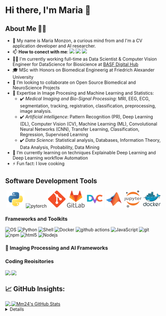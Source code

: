 # Hi there, I'm Maria 👋

<!--
**Mm24/mm24** is a ✨ _special_ ✨ repository because its `README.md` (this file) appears on your GitHub profile.
- 🔭 I’m currently working on ...
- 🤔 I’m looking for help with ...
- 💬 Ask me about ...
-->

## About Me  👩‍🎓
- 👩 My name is Maria Monzon, a curious mind from  and I'm a CV application developer and AI researcher.
- 📫 **How to conect with me**: ![](https://img.shields.io/badge/GitHub-%2312100E.svg?&style=flat&logo=Github&logoColor=white&link=https://github.com/mm24)
![](https://img.shields.io/badge/linkedin-%230077B5.svg?&style=flat&logo=linkedin&logoColor=white&link=https://www.linkedin.com/in/mariamonzon24)
![](https://img.shields.io/badge/email-c14438.svg?&style=flat&logo=Gmail&logoColor=white&link=mailto:maria.monzon@fau.de)
- 👨‍💻 I'm currently working full-time as Data Scientist & Computer Vision Engineer for DataScience for Biosicience at [BASF Digital Hub](https://www.linkedin.com/showcase/basf-digital-solutions/)
- 🎓 MSc with Honors on Biomedical Engineerig at Friedrich Alexander University 
- 👯 I’m looking to collaborate on Open Source Biomedical and NeuroScience Projects
- 🧠 Expertise in Image Procesing and Machine Learning and Statistics: 
    - ✔️ *Medical Imaging and Bio-Signal Processing*: MRI, EEG, ECG, segmentation, tracking, registration, classification, preprocessing, image analysis.
    - ✔️ *Artificial intelligence*: Pattern Recognition (PR), Deep Learning (DL), Computer Vision (CV), Machine Learning (ML), Convolutional Neural Networks (CNN), Transfer Learning, Classification, Regression, Supervised Learning
    - ✔️ *Data Science*: Statistical analysis, Databases, Information Theory, Data Analysis, Probability, Data Mining
- 🌱 I’m currently learning on techniques Explainable Deep Learning and Deep Learning workflow Automation
- ⚡ Fun fact: I love cooking


##  Software Development Tools

<div>
<p align="center">
<img src="https://github.com/devicons/devicon/blob/master/icons/python/python-original.svg" alt="python" width="57" height="55"/>
<img src="https://pytorch.org/assets/images/pytorch-logo.png" alt="pytorch" width="70" height="70"/>
<img src="https://github.com/devicons/devicon/blob/master/icons/git/git-original.svg" alt="git" width="57" height="55"/>
<img src="https://github.com/devicons/devicon/blob/master/icons/gitlab/gitlab-original-wordmark.svg" alt="gitlab" width="57" height="55"/>
<img src="https://github.com/vscode-icons/vscode-icons/blob/master/icons/file_type_dvc.svg" alt="dvc" width="57" height="55"/>
<img src="https://github.com/devicons/devicon/blob/master/icons/matlab/matlab-original.svg" alt="matlab" width="57" height="55"/>   
<img src="https://github.com/devicons/devicon/blob/master/icons/jupyter/jupyter-original-wordmark.svg" alt="Jupyter" width="57" height="55"/>   
<img src="https://github.com/devicons/devicon/blob/master/icons/docker/docker-original-wordmark.svg" alt="docker" width="57" height="55"/>   
</div>

### Frameworks and Toolkits
<p>
  <img alt="OS" src="https://img.shields.io/badge/OS-Linux-informational?style=flat-squar&logo=linux&logoColor=white&color=2bbc8a" />
  <img alt="Python" src="https://img.shields.io/badge/Code-Python-informational?style=flat&logo=python&logoColor=white&color=yellow" />
  <img alt="Shell" src="https://img.shields.io/badge/Code-Make-informational?style=flat&logo=cmake&logoColor=white&color=black" />
  <img alt="Docker" src="https://img.shields.io/badge/-Docker-46a2f1?style=flat-square&logo=docker&logoColor=white" />
  <img alt="github actions" src="https://img.shields.io/badge/-Github_Actions-2088FF?style=flat-square&logo=github-actions&logoColor=white" />
  <img alt="JavaScript" src="https://img.shields.io/badge/-JavaScript-007ACC?style=flat-square&logo=javacript&logoColor=white" />
  <img alt="git" src="https://img.shields.io/badge/-Git-F05032?style=flat-square&logo=git&logoColor=white" />
  <img alt="npm" src="https://img.shields.io/badge/-NPM-CB3837?style=flat-square&logo=npm&logoColor=white" />
  <img alt="html5" src="https://img.shields.io/badge/-HTML5-E34F26?style=flat-square&logo=html5&logoColor=white" />
  <img alt="Nodejs" src="https://img.shields.io/badge/-Nodejs-43853d?style=flat-square&logo=Node.js&logoColor=white" />
</p>

<!--
![](https://img.shields.io/badge/OS-Linux-informational?style=flat&logo=linux&logoColor=white&color=2bbc8a)
![](https://img.shields.io/badge/Code-Python-informational?style=flat&logo=python&logoColor=white&color=2bbc8a)
![](https://img.shields.io/badge/Editor-IntelliJ_IDEA-informational?style=flat&logo=intellij-idea&logoColor=white&color=2bbc8a)
![](https://img.shields.io/badge/Code-JavaScript-informational?style=flat&logo=javascript&logoColor=white&color=2bbc8a)
![](https://img.shields.io/badge/Code-Golang-informational?style=flat&logo=go&logoColor=white&color=2bbc8a)
![](https://img.shields.io/badge/Code-Vue-informational?style=flat&logo=vue.js&logoColor=white&color=2bbc8a)
![](https://img.shields.io/badge/Shell-Bash-informational?style=flat&logo=gnu-bash&logoColor=white&color=2bbc8a)
![](https://img.shields.io/badge/Tools-PostgreSQL-informational?style=flat&logo=postgresql&logoColor=white&color=2bbc8a)
![](https://img.shields.io/badge/Tools-Docker-informational?style=flat&logo=docker&logoColor=white&color=2bbc8a)
![](https://img.shields.io/badge/Tools-Kubernetes-informational?style=flat&logo=kubernetes&logoColor=white&color=2bbc8a)
![](https://img.shields.io/badge/Tools-Red_Hat_OpenShift-informational?style=flat&logo=red-hat-open-shift&logoColor=white&color=2bbc8a)
![](https://img.shields.io/badge/Cloud-Digital_Ocean-informational?style=flat&logo=digitalocean&logoColor=white&color=2bbc8a)
-->
    
###  🔧 Imaging Processing and AI Frameworks
<!--
    Tools: Pytorch, OpenCV, PyDicom, Pandas, Skorch, DVC, Matplotlib, Seeborn, Flask, Docker, scikit-learn, Keras, LaTeX
    Software Development: Python, Git, MATLAB, C++, Java,Linux, Data Structures, HTML5, SQL
-->


### Coding Reoisitories 

<a href="https://github.com/amosproj/amos2021ss05-3d-viewer">
  <img align="center" src="https://github-readme-stats.vercel.app/api/pin/?username=amosproj&repo=amos2021ss05-3d-viewer" />
</a>
<a href="https://github.com/amosproj/amos2021ss05-3d-viewer">
  <img align="center" src="https://github-readme-stats.vercel.app/api/pin/?username=mm24&repo=Software-applications-with-AI" />
</a>

## &#x1f4c8; GitHub Insights:

<a href="https://github.com/mm24/">
  <img align="center" src="https://github-readme-stats.vercel.app/api/top-langs/?username=mm24&hide=java,html,tex&title_color=ffffff&text_color=c9cacc&icon_color=2bbc8a&bg_color=1d1f21&langs_count=3&count_private=true" />
</a>
<a href="https://github.com/mm24">
  <img align="center" src="https://github-readme-stats.vercel.app/api?username=mm24&show_icons=true&line_height=27&count_private=true&title_color=ffffff&text_color=c9cacc&icon_color=2bbc8a&bg_color=1d1f21" alt="Mm24's GitHub Stats" />
</a>
<details> Open source projects stats
<table>
  <thead align="center">
    <tr border: none;>
      <td><b>🎁 Projects</b></td>
      <td><b>⭐ Stars</b></td>
      <td><b>📚 Forks</b></td>
      <td><b>🛎 Issues</b></td>
      <td><b>📬 Pull requests</b></td>
    </tr>
  </thead>
  <tbody>
    <tr>
      <td><a href="https://github.com/amosproj/amos2021ss05-3d-viewer"><b>Room 3D Viewer</b></a></td>
      <td><img alt="Stars" src="https://img.shields.io/github/stars/amosproj/amos2021ss05-3d-viewer?style=flat-square&labelColor=343b41"/></td>
      <td><img alt="Forks" src="https://img.shields.io/github/forks/amosproj/amos2021ss05-3d-viewer?style=flat-square&labelColor=343b41"/></td>
      <td><img alt="Issues" src="https://img.shields.io/github/issues/amosproj/amos2021ss05-3d-viewer?style=flat-square&labelColor=343b41"/></td>
      <td><img alt="Pull Requests" src="https://img.shields.io/github/issues-pr/amosproj/amos2021ss05-3d-viewer?style=flat-square&labelColor=343b41"/></td>
    </tr>
  </tbody>
</table>   

</details>
